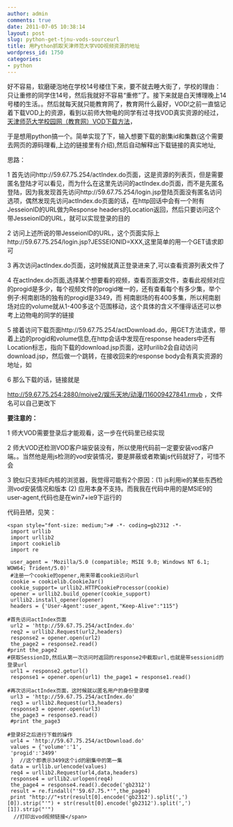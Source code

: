 ```yaml
---
author: admin
comments: true
date: 2011-07-05 10:38:14
layout: post
slug: python-get-tjnu-vods-sourceurl
title: 用Python抓取天津师范大学VOD视频资源的地址
wordpress_id: 1750
categories:
- python
---
```


好不容易，软磨硬泡地在学校14号楼住下来，要不就去睡大街了，学校的理由：只让重修的同学住14号，然后我就好不容易“重修”了。接下来就是白天博理晚上14号楼的生活。。然后就每天就只能教育网了，教育网什么最好，VOD!之前一直惦记着下载VOD上的资源，看到以前师大物电的同学有过寻找VOD真实资源的经过，[天津师范大学校园网（教育网）VOD下载方法](http://www.liboxia.com/archives/651)，

于是想用python搞一个。简单实现了下，输入想要下载的剧集id和集数(这个需要去网页的源码理看,上边的链接里有介绍),然后自动解释出下载链接的真实地址,

思路：

1 首先访问http://59.67.75.254/actIndex.do页面，这是资源的列表页，但是需要匿名登陆才可以看见，而为什么在这里先访问的actIndex.do页面，而不是先匿名登陆，因为我发现首先访问http://59.67.75.254/login.jsp登陆页面没有匿名访问选项，偶然发现先访问actIndex.do页面的话，在http回话中会有一个附有JesseionID的URL做为Response headers的Location返回，然后只要访问这个带JesseionID的URL，就可以实现登录的目的  

 2 访问上述所说的带JesseionID的URL，这个页面实际上http://59.67.75.254/login.jsp?JESSEIONID=XXX,这里简单的用一个GET请求即可

3 再次访问actIndex.do页面，这时候就真正登录进来了,可以查看资源列表文件了

4 在actIndex.do页面,选择某个想要看的视频，查看页面源文件，查看此视频对应的progid是多少，每个视频文件的progid唯一的，还有查看每个有多少集，举个例子:柯南剧场的独有的progid是3349，而 柯南剧场的有400多集，所以柯南剧场对应的volume就从1-400多这个范围移动，这个具体的含义不懂得话还可以参考上边物电的同学的链接

5 接着访问下载页面http://59.67.75.254/actDownload.do，用GET方法请求，带着上边的progid和volume信息,在http会话中发现在response headers中还有Location标志，指向下载的download.jsp页面，这时urilib2会自动访问download.jsp，然后做一个跳转，在接收回来的response body会有真实资源的地址，如

<html><head><title>下载</title><script language ="javascript" src ="./js/vod.js"></script><script language=javascript> DownLoadPath('59.67.75.254:2880','/moive2/娱乐天地/动漫/116009427841.rmvb','3499','RMVB','名侦探柯南');</script></head></html>  

 6 那么下载的话，链接就是  

 http://59.67.75.254:2880/moive2/娱乐天地/动漫/116009427841.rmvb  ，文件名可以自己更改下

**要注意的：**

1 师大VOD需要登录后才能观看，这一步在代码里已经实现

2 师大VOD还检测VOD客户端安装没有，所以使用代码前一定要安装vod客户端。。当然他是用js检测的vod安装情况，要是屏蔽或者欺骗js代码就好了，可惜不会

3 貌似只支持IE内核的浏览器，我觉得可能有2个原因：(1) js利用ie的某些东西检测vod安装情况和版本 (2) 应用本身不支持。而我我在代码中用的是MSIE9的user-agent,代码也是在win7+ie9下运行的

代码丑陋，见笑：
    
    <span style="font-size: medium;"># -*- coding=gb2312 -*-
     import urllib
     import urllib2
     import cookielib
     import re
    
     user_agent = 'Mozilla/5.0 (compatible; MSIE 9.0; Windows NT 6.1; WOW64; Trident/5.0)'
     #注册一个cookie的opener,用来带着cookie访问url
     cookie = cookielib.CookieJar()
     cookie_support= urllib2.HTTPCookieProcessor(cookie)
     opener = urllib2.build_opener(cookie_support)
     urllib2.install_opener(opener)
     headers = {'User-Agent':user_agent,"Keep-Alive":"115"}
    
    #首先访问actIndex页面
     url2 = 'http://59.67.75.254/actIndex.do'
     req2 = urllib2.Request(url2,headers)
     response2 = opener.open(url2)
     the_page2 = response2.read()
    #print the_page2
    #获取SessionID,然后从第一次访问时返回的response2中截取url,也就是带sessionid的登录url 
     url1 = response2.geturl()
     response1 = opener.open(url1) the_page1 = response1.read()
    
    #再次访问actIndex页面，这时候就以匿名用户的身份登录喽
     url3 = 'http://59.67.75.254/actIndex.do'
     req3 = urllib2.Request(url3,headers)
     response3 = opener.open(url3)
     the_page3 = response3.read()
     #print the_page3
    
    #登录好之后进行下载的操作
     url4 = 'http://59.67.75.254/actDownload.do'
     values = {'volume':'1',
     'progid':'3499'
     }  //这个即表示3499这个id的剧集中的第一集
     data = urllib.urlencode(values)
     req4 = urllib2.Request(url4,data,headers)
     response4 = urllib2.urlopen(req4)
     the_page4 = response4.read().decode('gb2312')
     result = re.findall("'59.67.75.*'",the_page4)
     print "http://"+str(result[0].encode('gb2312').split(',')[0]).strip("'") + str(result[0].encode('gb2312').split(',')[1]).strip("'")
      //打印出vod视频链接</span>
